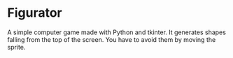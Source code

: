 # Figurator

A simple computer game made with Python and tkinter.
It generates shapes falling from the top of the screen.
You have to avoid them by moving the sprite.
